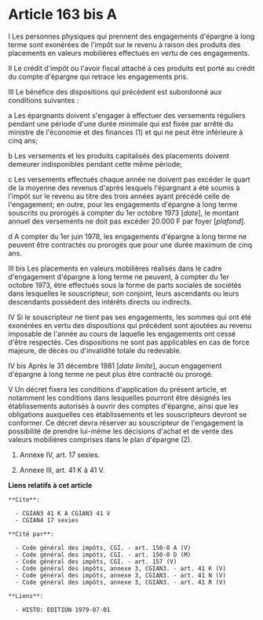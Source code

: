 # Article 163 bis A

I  Les personnes physiques qui prennent des engagements d'épargne à long terme sont exonérées de l'impôt sur le revenu à
raison des produits des placements en valeurs mobilières effectués en vertu de ces engagements.

II  Le crédit d'impôt ou l'avoir fiscal attaché à ces produits est porté au crédit du compte d'épargne qui retrace les
engagements pris.

III  Le bénéfice des dispositions qui précèdent est subordonné aux conditions suivantes :

a  Les épargnants doivent s'engager à effectuer des versements réguliers pendant une période d'une durée minimale qui est
fixée par arrêté du ministre de l'économie et des finances (1) et qui ne peut être inférieure à cinq ans;

b  Les versements et les produits capitalisés des placements doivent demeurer indisponibles pendant cette même période;

c  Les versements effectués chaque année ne doivent pas excéder le quart de la moyenne des revenus d'après lesquels
l'épargnant a été soumis à l'impôt sur le revenu au titre des trois années ayant précédé celle de l'engagement; en outre,
pour les engagements d'épargne à long terme souscrits ou prorogés à compter du 1er octobre 1973 [*date*], le montant annuel
des versements ne doit pas excéder 20.000 F par foyer [*plafond*].

d  A compter du 1er juin 1978, les engagements d'épargne à long terme ne peuvent être contractés ou prorogés que pour une
durée maximum de cinq ans.

III bis  Les placements en valeurs mobilières réalisés dans le cadre d'engagement d'épargne à long terme ne peuvent, à
compter du 1er octobre 1973, être effectués sous la forme de parts sociales de sociétés dans lesquelles le souscripteur, son
conjoint, leurs ascendants ou leurs descendants possèdent des intérêts directs ou indirects.

IV  Si le souscripteur ne tient pas ses engagements, les sommes qui ont été exonérées en vertu des dispositions qui précèdent
sont ajoutées au revenu imposable de l'année au cours de laquelle les engagements ont cessé d'être respectés. Ces
dispositions ne sont pas applicables en cas de force majeure, de décès ou d'invalidité totale du redevable.

IV bis  Après le 31 décembre 1981 [*date limite*], aucun engagement d'épargne à long terme ne peut plus être contracté ou
prorogé.

V  Un décret fixera les conditions d'application du présent article, et notamment les conditions dans lesquelles pourront
être désignés les établissements autorisés à ouvrir des comptes d'épargne, ainsi que les obligations auxquelles ces
établissements et les souscripteurs devront se conformer. Ce décret devra réserver au souscripteur de l'engagement la
possibilité de prendre lui-même les décisions d'achat et de vente des valeurs mobilières comprises dans le plan d'épargne
(2).

1) Annexe IV, art. 17 sexies.

2) Annexe III, art. 41 K à 41 V.

**Liens relatifs à cet article**

	**Cite**:

	  - CGIAN3 41 K A CGIAN3 41 V
	  - CGIAN4 17 sexies

	**Cité par**:

	  - Code général des impôts, CGI. - art. 150-0 A (V)
	  - Code général des impôts, CGI. - art. 150-0 D (M)
	  - Code général des impôts, CGI. - art. 157 (V)
	  - Code général des impôts, annexe 3, CGIAN3. - art. 41 K (V)
	  - Code général des impôts, annexe 3, CGIAN3. - art. 41 N (V)
	  - Code général des impôts, annexe 3, CGIAN3. - art. 41 R (V)

	**Liens**:

	  - HISTO: EDITION 1979-07-01
